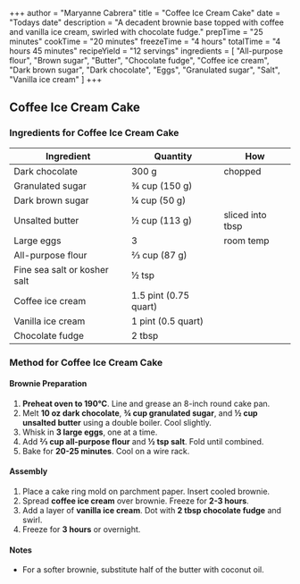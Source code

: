 +++
author = "Maryanne Cabrera"
title = "Coffee Ice Cream Cake"
date = "Todays date"
description = "A decadent brownie base topped with coffee and vanilla ice cream, swirled with chocolate fudge."
prepTime = "25 minutes"
cookTime = "20 minutes"
freezeTime = "4 hours"
totalTime = "4 hours 45 minutes"
recipeYield = "12 servings"
ingredients = [
    "All-purpose flour",
    "Brown sugar",
    "Butter",
    "Chocolate fudge",
    "Coffee ice cream",
    "Dark brown sugar",
    "Dark chocolate",
    "Eggs",
    "Granulated sugar",
    "Salt",
    "Vanilla ice cream"
]
+++

## Coffee Ice Cream Cake
### Ingredients for Coffee Ice Cream Cake
Ingredient | Quantity | How
---|---|---
Dark chocolate | 300 g | chopped
Granulated sugar | ¾ cup (150 g) |
Dark brown sugar | ¼ cup (50 g) | 
Unsalted butter | ½ cup (113 g) | sliced into tbsp
Large eggs | 3 | room temp
All-purpose flour | ⅔ cup (87 g) |
Fine sea salt or kosher salt | ½ tsp |
Coffee ice cream | 1.5 pint (0.75 quart) | 
Vanilla ice cream | 1 pint (0.5 quart) | 
Chocolate fudge | 2 tbsp | 

### Method for Coffee Ice Cream Cake
#### Brownie Preparation
1. **Preheat oven to 190°C**. Line and grease an 8-inch round cake pan.
2. Melt **10 oz dark chocolate**, **¾ cup granulated sugar**, and **½ cup unsalted butter** using a double boiler. Cool slightly.
3. Whisk in **3 large eggs**, one at a time.
4. Add **⅔ cup all-purpose flour** and **½ tsp salt**. Fold until combined.
5. Bake for **20-25 minutes**. Cool on a wire rack.

#### Assembly
1. Place a cake ring mold on parchment paper. Insert cooled brownie.
2. Spread **coffee ice cream** over brownie. Freeze for **2-3 hours**.
3. Add a layer of **vanilla ice cream**. Dot with **2 tbsp chocolate fudge** and swirl.
4. Freeze for **3 hours** or overnight.

#### Notes
- For a softer brownie, substitute half of the butter with coconut oil.

